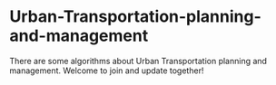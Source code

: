 # Urban-Transportation-planning-and-management
There are some algorithms about Urban Transportation  planning and management. Welcome to join and update together!
